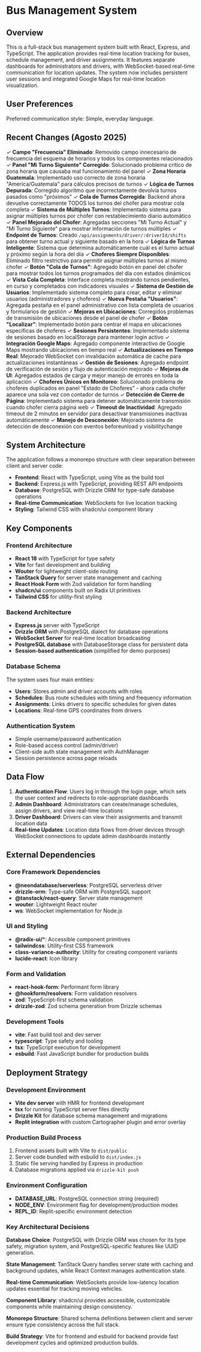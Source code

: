 # Bus Management System

## Overview

This is a full-stack bus management system built with React, Express, and TypeScript. The application provides real-time location tracking for buses, schedule management, and driver assignments. It features separate dashboards for administrators and drivers, with WebSocket-based real-time communication for location updates. The system now includes persistent user sessions and integrated Google Maps for real-time location visualization.

## User Preferences

Preferred communication style: Simple, everyday language.

## Recent Changes (Agosto 2025)

✓ **Campo "Frecuencia" Eliminado**: Removido campo innecesario de frecuencia del esquema de horarios y todos los componentes relacionados
✓ **Panel "Mi Turno Siguiente" Corregido**: Solucionado problema crítico de zona horaria que causaba mal funcionamiento del panel
✓ **Zona Horaria Guatemala**: Implementado uso correcto de zona horaria "America/Guatemala" para cálculos precisos de turnos
✓ **Lógica de Turnos Depurada**: Corregido algoritmo que incorrectamente devolvía turnos pasados como "próximos"
✓ **Cola de Turnos Corregida**: Backend ahora devuelve correctamente TODOS los turnos del chofer para mostrar cola completa
✓ **Sistema de Múltiples Turnos**: Implementado sistema para asignar múltiples turnos por chofer con restablecimiento diario automático
✓ **Panel Mejorado del Chofer**: Agregadas secciones "Mi Turno Actual" y "Mi Turno Siguiente" para mostrar información de turnos múltiples
✓ **Endpoint de Turnos**: Creado `/api/assignments/driver/:driverId/shifts` para obtener turno actual y siguiente basado en la hora
✓ **Lógica de Turnos Inteligente**: Sistema que determina automáticamente cuál es el turno actual y próximo según la hora del día
✓ **Choferes Siempre Disponibles**: Eliminado filtro restrictivo para permitir asignar múltiples turnos al mismo chofer
✓ **Botón "Cola de Turnos"**: Agregado botón en panel del chofer para mostrar todos los turnos programados del día con estados dinámicos
✓ **Vista Cola Completa**: Interface completa mostrando turnos pendientes, en curso y completados con indicadores visuales
✓ **Sistema de Gestión de Usuarios**: Implementado sistema completo para crear, editar y eliminar usuarios (administradores y choferes)
✓ **Nueva Pestaña "Usuarios"**: Agregada pestaña en el panel administrativo con lista completa de usuarios y formularios de gestión
✓ **Mejoras en Ubicaciones**: Corregidos problemas de transmisión de ubicaciones desde el panel de chofer
✓ **Botón "Localizar"**: Implementado botón para centrar el mapa en ubicaciones específicas de choferes
✓ **Sesiones Persistentes**: Implementado sistema de sesiones basado en localStorage para mantener login activo
✓ **Integración Google Maps**: Agregado componente interactivo de Google Maps mostrando ubicaciones en tiempo real
✓ **Actualizaciones en Tiempo Real**: Mejorado WebSocket con invalidación automática de cache para actualizaciones instantáneas
✓ **Gestión de Sesiones**: Agregado endpoint de verificación de sesión y flujo de autenticación mejorado
✓ **Mejoras de UI**: Agregados estados de carga y mejor manejo de errores en toda la aplicación
✓ **Choferes Únicos en Monitoreo**: Solucionado problema de choferes duplicados en panel "Estado de Choferes" - ahora cada chofer aparece una sola vez con contador de turnos
✓ **Detección de Cierre de Página**: Implementado sistema para detener automáticamente transmisión cuando chofer cierra página web
✓ **Timeout de Inactividad**: Agregado timeout de 2 minutos en servidor para desactivar transmisiones inactivas automáticamente
✓ **Manejo de Desconexión**: Mejorado sistema de detección de desconexión con eventos beforeunload y visibilitychange

## System Architecture

The application follows a monorepo structure with clear separation between client and server code:

- **Frontend**: React with TypeScript, using Vite as the build tool
- **Backend**: Express.js with TypeScript, providing REST API endpoints
- **Database**: PostgreSQL with Drizzle ORM for type-safe database operations
- **Real-time Communication**: WebSockets for live location tracking
- **Styling**: Tailwind CSS with shadcn/ui component library

## Key Components

### Frontend Architecture
- **React 18** with TypeScript for type safety
- **Vite** for fast development and building
- **Wouter** for lightweight client-side routing
- **TanStack Query** for server state management and caching
- **React Hook Form** with Zod validation for form handling
- **shadcn/ui** components built on Radix UI primitives
- **Tailwind CSS** for utility-first styling

### Backend Architecture
- **Express.js** server with TypeScript
- **Drizzle ORM** with PostgreSQL dialect for database operations
- **WebSocket Server** for real-time location broadcasting
- **PostgreSQL database** with DatabaseStorage class for persistent data
- **Session-based authentication** (simplified for demo purposes)

### Database Schema
The system uses four main entities:
- **Users**: Stores admin and driver accounts with roles
- **Schedules**: Bus route schedules with timing and frequency information
- **Assignments**: Links drivers to specific schedules for given dates
- **Locations**: Real-time GPS coordinates from drivers

### Authentication System
- Simple username/password authentication
- Role-based access control (admin/driver)
- Client-side auth state management with AuthManager
- Session persistence across page reloads

## Data Flow

1. **Authentication Flow**: Users log in through the login page, which sets the user context and redirects to role-appropriate dashboards
2. **Admin Dashboard**: Administrators can create/manage schedules, assign drivers, and view real-time locations
3. **Driver Dashboard**: Drivers can view their assignments and transmit location data
4. **Real-time Updates**: Location data flows from driver devices through WebSocket connections to update admin dashboards instantly

## External Dependencies

### Core Framework Dependencies
- **@neondatabase/serverless**: PostgreSQL serverless driver
- **drizzle-orm**: Type-safe ORM with PostgreSQL support
- **@tanstack/react-query**: Server state management
- **wouter**: Lightweight React router
- **ws**: WebSocket implementation for Node.js

### UI and Styling
- **@radix-ui/***: Accessible component primitives
- **tailwindcss**: Utility-first CSS framework
- **class-variance-authority**: Utility for creating component variants
- **lucide-react**: Icon library

### Form and Validation
- **react-hook-form**: Performant form library
- **@hookform/resolvers**: Form validation resolvers
- **zod**: TypeScript-first schema validation
- **drizzle-zod**: Zod schema generation from Drizzle schemas

### Development Tools
- **vite**: Fast build tool and dev server
- **typescript**: Type safety and tooling
- **tsx**: TypeScript execution for development
- **esbuild**: Fast JavaScript bundler for production builds

## Deployment Strategy

### Development Environment
- **Vite dev server** with HMR for frontend development
- **tsx** for running TypeScript server files directly
- **Drizzle Kit** for database schema management and migrations
- **Replit integration** with custom Cartographer plugin and error overlay

### Production Build Process
1. Frontend assets built with Vite to `dist/public`
2. Server code bundled with esbuild to `dist/index.js`
3. Static file serving handled by Express in production
4. Database migrations applied via `drizzle-kit push`

### Environment Configuration
- **DATABASE_URL**: PostgreSQL connection string (required)
- **NODE_ENV**: Environment flag for development/production modes
- **REPL_ID**: Replit-specific environment detection

### Key Architectural Decisions

**Database Choice**: PostgreSQL with Drizzle ORM was chosen for its type safety, migration system, and PostgreSQL-specific features like UUID generation.

**State Management**: TanStack Query handles server state with caching and background updates, while React Context manages authentication state.

**Real-time Communication**: WebSockets provide low-latency location updates essential for tracking moving vehicles.

**Component Library**: shadcn/ui provides accessible, customizable components while maintaining design consistency.

**Monorepo Structure**: Shared schema definitions between client and server ensure type consistency across the full stack.

**Build Strategy**: Vite for frontend and esbuild for backend provide fast development cycles and optimized production builds.